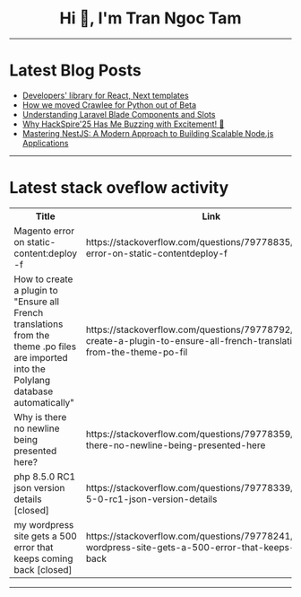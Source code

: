 <h1 align="center">Hi 👋, I'm Tran Ngoc Tam</h1>

---

# Latest Blog Posts 
<!-- BLOG-POST-LIST:START -->
- [Developers&#39; library for React, Next templates](https://dev.to/shreyvijayvargiya/developers-library-for-react-next-templates-4cmh)
- [How we moved Crawlee for Python out of Beta](https://dev.to/crawlee/how-we-moved-crawlee-for-python-out-of-beta-33bi)
- [Understanding Laravel Blade Components and Slots](https://dev.to/addwebsolutionpvtltd/understanding-laravel-blade-components-and-slots-5fbd)
- [Why HackSpire&#39;25 Has Me Buzzing with Excitement! 🎯](https://dev.to/debaditya_saha_5b45172210/why-hackspire25-has-me-buzzing-with-excitement-22jd)
- [Mastering NestJS: A Modern Approach to Building Scalable Node.js Applications](https://dev.to/devto_with_yog/mastering-nestjs-a-modern-approach-to-building-scalable-nodejs-applications-l6n)
<!-- BLOG-POST-LIST:END -->

---

# Latest stack oveflow activity
<table>
  <tr><th>Title</th><th>Link</th></tr>
  <!-- STACKOVERFLOW:START --><tr><td>Magento error on static-content:deploy -f</td><td>https://stackoverflow.com/questions/79778835/magento-error-on-static-contentdeploy-f</td></tr><tr><td>How to create a plugin to &quot;Ensure all French translations from the theme .po files are imported into the Polylang database automatically&quot;</td><td>https://stackoverflow.com/questions/79778792/how-to-create-a-plugin-to-ensure-all-french-translations-from-the-theme-po-fil</td></tr><tr><td>Why is there no newline being presented here?</td><td>https://stackoverflow.com/questions/79778359/why-is-there-no-newline-being-presented-here</td></tr><tr><td>php 8.5.0 RC1 json version details [closed]</td><td>https://stackoverflow.com/questions/79778339/php-8-5-0-rc1-json-version-details</td></tr><tr><td>my wordpress site gets a 500 error that keeps coming back [closed]</td><td>https://stackoverflow.com/questions/79778241/my-wordpress-site-gets-a-500-error-that-keeps-coming-back</td></tr><!-- STACKOVERFLOW:END -->
</table>

---


